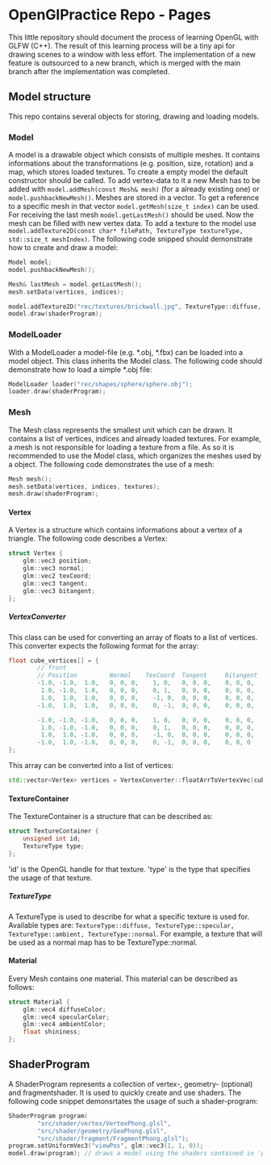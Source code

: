 # OpenGlPractice Repo - Pages

This little repository should document the process of learning OpenGL with GLFW (C++). The result of this learning process will be a tiny api for drawing scenes to a window with less effort.
The implementation of a new feature is outsourced to a new branch, which is merged with the main branch after the implementation was completed.

## Model structure
This repo contains several objects for storing, drawing and loading models.
### Model
A model is a drawable object which consists of multiple meshes. It contains informations about the transformations (e.g. position, size, rotation) and a map, which stores loaded textures. To create a empty model the default constructor should be called. To add vertex-data to it a new Mesh has to be added with `model.addMesh(const Mesh& mesh)` (for a already existing one) or `model.pushbackNewMesh()`. Meshes are stored in a vector. To get a reference to a specific mesh in that vector `model.getMesh(size_t index)` can be used. For receiving the last mesh `model.getLastMesh()` should be used. Now the mesh can be filled with new vertex data. To add a texture to the model use `model.addTexture2D(const char* filePath, TextureType textureType, std::size_t meshIndex)`. The following code snipped should demonstrate how to create and draw a model: <br>
```c++
Model model;
model.pushbackNewMesh();

Mesh& lastMesh = model.getLastMesh();
mesh.setData(vertices, indices);

model.addTexture2D("rec/textures/brickwall.jpg", TextureType::diffuse, 0);
model.draw(shaderProgram);
```
### ModelLoader
With a ModelLoader a model-file (e.g. \*.obj, \*.fbx) can be loaded into a model object. This class inherits the Model class. The following code should demonstrate how to load a simple \*.obj file:
```C++
ModelLoader loader("rec/shapes/sphere/sphere.obj");
loader.draw(shaderProgram);
```
### Mesh
The Mesh class represents the smallest unit which can be drawn. It contains a list of vertices, indices and already loaded textures. For example, a mesh is not responsible for loading a texture from a file. As so it is recommended to use the Model class, which organizes the meshes used by a object. The following code demonstrates the use of a mesh:
```C++
Mesh mesh();
mesh.setData(vertices, indices, textures);
mesh.draw(shaderProgram);
```
#### Vertex
A Vertex is a structure which contains informations about a vertex of a triangle.
The following code describes a Vertex:
```C++
struct Vertex {
	glm::vec3 position;
	glm::vec3 normal;
	glm::vec2 texCoord;
	glm::vec3 tangent;
	glm::vec3 bitangent;
};
```
##### VertexConverter
This class can be used for converting an array of floats to a list of vertices. This converter expects the following format for the array: <br>
```C++
float cube_vertices[] = {
        // front
        // Position         Normal    TexCoord  Tangent     Bitangent
        -1.0, -1.0,  1.0,   0, 0, 0,    1, 0,   0, 0, 0,    0, 0, 0,
         1.0, -1.0,  1.0,   0, 0, 0,    0, 1,   0, 0, 0,    0, 0, 0,
         1.0,  1.0,  1.0,   0, 0, 0,    -1, 0,  0, 0, 0,    0, 0, 0,
        -1.0,  1.0,  1.0,   0, 0, 0,    0, -1,  0, 0, 0,    0, 0, 0,

        -1.0, -1.0, -1.0,   0, 0, 0,    1, 0,   0, 0, 0,    0, 0, 0,
         1.0, -1.0, -1.0,   0, 0, 0,    0, 1,   0, 0, 0,    0, 0, 0,
         1.0,  1.0, -1.0,   0, 0, 0,    -1, 0,  0, 0, 0,    0, 0, 0,
        -1.0,  1.0, -1.0,   0, 0, 0,    0, -1,  0, 0, 0,    0, 0, 0
};
```
This array can be converted into a list of vertices:
```C++
std::vector<Vertex> vertices = VertexConverter::floatArrToVertexVec(cube_vertices, sizeof(cube_vertices));
```
#### TextureContainer
The TextureContainer is a structure that can be described as:
```C++
struct TextureContainer {
	unsigned int id;
	TextureType type;
};
```
'id' is the OpenGL handle for that texture. 'type' is the type that specifies the usage of that texture.
##### TextureType
A TextureType is used to describe for what a specific texture is used for. Available types are: `TextureType::diffuse, TextureType::specular, TextureType::ambient, TextureType::normal`. For example, a texture that will be used as a normal map has to be TextureType::normal.
#### Material
Every Mesh contains one material. This material can be described as follows:
```C++
struct Material {
	glm::vec4 diffuseColor;
	glm::vec4 specularColor;
	glm::vec4 ambientColor;
	float shininess;
};
```
## ShaderProgram
A ShaderProgram represents a collection of vertex-, geometry- (optional) and fragmentshader. It is used to quickly create and use shaders. The following code snippet demonsrtates the usage of such a shader-program:
```C++
ShaderProgram program(
        "src/shader/vertex/VertexPhong.glsl", 
        "src/shader/geometry/GeoPhong.glsl", 
        "src/shader/fragment/FragmentPhong.glsl");
program.setUniformVec3("viewPos", glm::vec3(1, 1, 0));
model.draw(program); // draws a model using the shaders contained in 'program'
```
